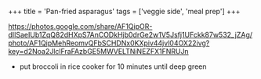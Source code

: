+++ 
title = 'Pan-fried asparagus' 
tags = ['veggie side', 'meal prep'] 
+++

https://photos.google.com/share/AF1QipOR-dIlSaeIUb1ZqQ82dHXpS7AnCODkHjb0drGe2w1V5Jsfj1UFckk87w532_jZAg/photo/AF1QipMehReomvQFbSCHDNx0KXpiv44jvl04OX22ivg?key=d2Noa2JlclFraFAzbGE5MWVELTNiNEZFX1FNRUJn


- put broccoli in rice cooker for 10 minutes until deep green
